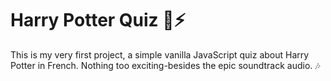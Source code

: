 # Harry Potter Quiz 🦉⚡

This is my very first project, a simple vanilla JavaScript quiz about Harry Potter in French.
Nothing too exciting-besides the epic soundtrack audio. 🎶
